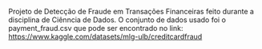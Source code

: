  Projeto de Detecção de Fraude em Transações Financeiras feito durante a disciplina de Ciênncia de Dados. 
 O conjunto de dados usado foi o payment_fraud.csv que pode ser encontrado  no link: https://www.kaggle.com/datasets/mlg-ulb/creditcardfraud 
